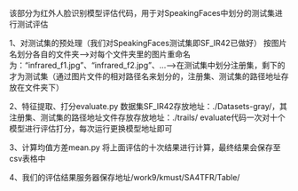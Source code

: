 该部分为红外人脸识别模型评估代码，用于对SpeakingFaces中划分的测试集进行测试评估

1、对测试集的预处理（我们对SpeakingFaces测试集即SF_IR42已做好）
按图片名划分各自的文件夹-->对每个文件夹里的图片重命名为：“infrared_f1.jpg”、“infrared_f2.jpg”、...-->在测试集中划分注册集，剩下的才为测试集（通过图片文件的相对路径名来划分的，注册集、测试集的路径地址存放在文件夹下）

2、特征提取、打分evaluate.py
数据集SF_IR42存放地址：./Datasets-gray/，其注册集、测试集的路径地址文件存放存放地址：./trails/
evaluate代码一次对十个模型进行评估打分，每次运行更换模型地址即可

3、计算均值方差mean.py
将上面评估的十次结果进行计算，最终结果会保存至csv表格中

4、我们的评估结果服务器保存地址/work9/kmust/SA4TFR/Table/


